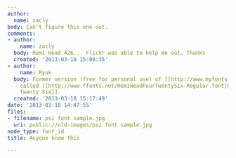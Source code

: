 ```yaml
---
author:
  name: zacly
body: Can't figure this one out.
comments:
- author:
    name: zacly
  body: Hemi Head 426... Flickr was able to help me out. Thanks
  created: '2013-03-18 15:08:35'
- author:
    name: Ryuk
  body: Former version (free for personal use) of [[http://www.myfonts.com/fonts/typodermic/hemi-head|HeamiHead]]
    called [[http://www.ffonts.net/HemiHeadFourTwentySix-Regular.font|HemiHead Four
    Twenty Six]].
  created: '2013-03-18 15:17:49'
date: '2013-03-18 14:47:55'
files:
- filename: psi font sample.jpg
  uri: public://old-images/psi font sample.jpg
node_type: font_id
title: Anyone know this

---
```

